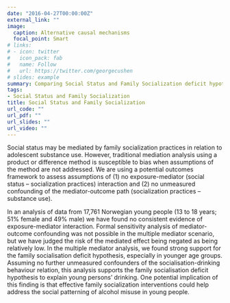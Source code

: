 ```yaml
---
date: "2016-04-27T00:00:00Z"
external_link: ""
image:
  caption: Alternative causal mechanisms
  focal_point: Smart
# links:
# - icon: twitter
#   icon_pack: fab
#   name: Follow
#   url: https://twitter.com/georgecushen
# slides: example
summary: Comparing Social Status and Family Socialization deficit hypotheses
tags:
- Social Status and Family Socialization
title: Social Status and Family Socialization
url_code: ""
url_pdf: ""
url_slides: ""
url_video: ""
---
```

Social status may be mediated by family socialization practices in relation to adolescent substance use. However, traditional mediation analysis using a product or difference method is susceptible to bias when assumptions of the method are not addressed. We are using a  potential outcomes framework to assess assumptions of (1) no exposure-mediator
(social status – socialization practices) interaction and (2) no unmeasured confounding of the mediator-outcome path (socialization practices – substance use). 

In an analysis of data from 17,761 Norwegian young people (13 to 18 years; 51% female and 49% male) we have found no consistent evidence of exposure-mediator interaction. Formal sensitivity analysis of mediator-outcome confounding was not possible in the multiple mediator scenario, but we have judged the risk of the mediated effect being negated as being relatively low. In the multiple mediator analysis, we found strong support for the family socialisation deficit hypothesis, especially in younger age groups. Assuming no further unmeasured confounders of the socialisation-drinking behaviour relation, this analysis supports the family socialisation deficit hypothesis to explain young persons’ drinking. One potential implication of this finding is that effective family socialization interventions could help address the social patterning of alcohol misuse in young people.
